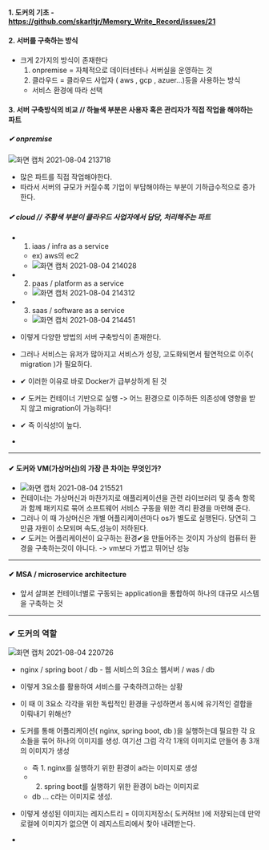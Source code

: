 #### 1. 도커의 기초 - https://github.com/skarltjr/Memory_Write_Record/issues/21
#### 2. 서버를 구축하는 방식
   - 크게 2가지의 방식이 존재한다
      1) onpremise = 자체적으로 데이터센터나 서버실을 운영하는 것
      2) 클라우드 = 클라우드 사업자 ( aws , gcp , azuer...)등을 사용하는 방식
      - 서비스 환경에 따라 선택
#### 3. 서버 구축방식의 비교   // 하늘색 부분은 사용자 혹은 관리자가 직접 작업을 해야하는 파트
##### ✔︎  onpremise
![화면 캡처 2021-08-04 213718](https://user-images.githubusercontent.com/62214428/128181857-08bf9d89-7d98-4332-b4dc-9d3e0800fcbb.png)
   - 많은 파트를 직접 작업해야한다.
   - 따라서 서버의 규모가 커질수록 기업이 부담해야하는 부분이 기하급수적으로 증가한다.

##### ✔︎  cloud  // 주황색 부분이 클라우드 사업자에서 담당, 처리해주는 파트
   - 1. iaas / infra as a service
     - ex) aws의 ec2
     - ![화면 캡처 2021-08-04 214028](https://user-images.githubusercontent.com/62214428/128182252-284ade73-6bb1-4957-b29b-d3e144a53845.png)
   - 2. paas / platform as a service
     - ![화면 캡처 2021-08-04 214312](https://user-images.githubusercontent.com/62214428/128182661-fc726c8f-cb60-4ce6-86b3-83b503ceda4f.png)
   - 3. saas / software as a service
     - ![화면 캡처 2021-08-04 214451](https://user-images.githubusercontent.com/62214428/128182847-96ae9e31-303e-405c-92f7-99c06f3c2e13.png)

 
- 이렇게 다양한 방법의 서버 구축방식이 존재한다.
- 그러나 서비스는 유저가 많아지고 서비스가 성장, 고도화되면서 필연적으로 이주( migration )가 필요하다. 
- ✔︎ 이러한 이유로 바로 Docker가 급부상하게 된 것
- ✔︎ 도커는 컨테이너 기반으로 실행 -> 어느 환경으로 이주하든 의존성에 영향을 받지 않고 migration이 가능하다!  
- ✔︎ 즉 이식성!이 높다.
- 
------------------

#### ✔︎ 도커와 VM(가상머신)의 가장 큰 차이는 무엇인가?
- ![화면 캡처 2021-08-04 215521](https://user-images.githubusercontent.com/62214428/128184309-3aa3ec76-c2b8-4f03-ba61-dd2d14460435.png)
- 컨테이너는 가상머신과 마찬가지로 애플리케이션을 관련 라이브러리 및 종속 항목과 함께 패키지로 묶어 소프트웨어 서비스 구동을 위한 격리 환경을 마련해 준다.
- 그러나 이 때 가상머신은 개별 어플리케이션마다 os가 별도로 실행된다. 당연히 그만큼 자원이 소모되며 속도,성능이 저하된다.
- ✔︎ 도커는 어플리케이션이 요구하는 환경✔︎을 만들어주는 것이지 가상의 컴퓨터 환경을 구축하는것이 아니다. -> vm보다 가볍고 뛰어난 성능

-------------------

#### ✔︎ MSA / microservice architecture
- 앞서 살펴본 컨테이너별로 구동되는 application을 통합하여 하나의 대규모 시스템을 구축하는 것 

----------------


### ✔︎ 도커의 역할
![화면 캡처 2021-08-04 220726](https://user-images.githubusercontent.com/62214428/128186041-ba86a1a7-038b-499a-8a2c-59f3b42d57aa.png)
- nginx / spring boot / db  - 웹 서비스의 3요소 웹서버 / was / db
- 이렇게 3요소를 활용하여 서비스를 구축하려고하는 상황
- 이 때 이 3요소 각각을 위한 독립적인 환경을 구성하면서 동시에 유기적인 결합을 이뤄내기 위해선?
- 도커를 통해 어플리케이션( nginx, spring boot, db )을 실행하는데 필요한 각 요소들을 묶어 하나의 이미지를 생성. 여기선 그럼 각각 1개의 이미지로 만들어 총 3개의 이미지가 생성
   - 즉 1. nginx를 실행하기 위한 환경이 a라는 이미지로 생성
   - 2. spring boot를 실행하기 위한 환경이 b라는 이미지로
   - db ... c라는 이미지로 생성.

- 이렇게 생성된 이미지는 레지스트리 = 이미지저장소( 도커허브 )에 저장되는데 만약 로컬에 이미지가 없으면 이 레지스트리에서 찾아 내려받는다.
-  

